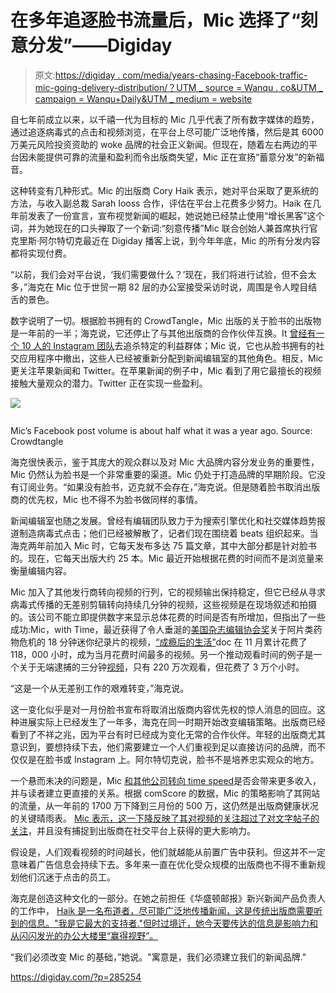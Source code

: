 # 在多年追逐脸书流量后，Mic 选择了“刻意分发”——Digiday

> 原文:[https://digiday . com/media/years-chasing-Facebook-traffic-mic-going-delivery-distribution/？UTM _ source = Wanqu . co&UTM _ campaign = Wanqu+Daily&UTM _ medium = website](https://digiday.com/media/years-chasing-facebook-traffic-mic-going-deliberate-distribution/?utm_source=wanqu.co&utm_campaign=Wanqu+Daily&utm_medium=website)

自七年前成立以来，以千禧一代为目标的 Mic 几乎代表了所有数字媒体的趋势，通过追逐病毒式的点击和视频浏览，在平台上尽可能广泛地传播，然后是其 6000 万美元风险投资资助的 woke 品牌的社会正义新闻。但现在，随着左右两边的平台因未能提供可靠的流量和盈利而令出版商失望，Mic 正在宣扬“蓄意分发”的新福音。

这种转变有几种形式。Mic 的出版商 Cory Haik 表示，她对平台采取了更系统的方法，与收入副总裁 Sarah Iooss 合作，评估在平台上花费多少努力。Haik 在几年前发表了一份宣言，宣布视觉新闻的崛起，她说她已经禁止使用“增长黑客”这个词，并为她现在的口头禅取了一个新词:“刻意传播”Mic 联合创始人兼首席执行官克里斯·阿尔特切克最近在 Digiday 播客上说，到今年年底，Mic 的所有分发内容都将实现付费。

“以前，我们会对平台说，‘我们需要做什么？’现在，我们将进行试验，但不会太多，”海克在 Mic 位于世贸一期 82 层的办公室接受采访时说，周围是令人瞠目结舌的景色。

数字说明了一切。根据脸书拥有的 CrowdTangle，Mic 出版的关于脸书的出版物是一年前的一半；海克说，它还停止了与其他出版商的合作伙伴互换。It [曾经有一个 10 人的 Instagram 团队](https://digiday.com/careers/mic-going-instagram-10-person-team/)去追杀特定的利益群体；Mic 说，它也从脸书拥有的社交应用程序中撤出，这些人已经被重新分配到新闻编辑室的其他角色。相反，Mic 更关注苹果新闻和 Twitter。在苹果新闻的例子中，Mic 看到了用它最擅长的视频接触大量观众的潜力。Twitter 正在实现一些盈利。

![](../Images/dbb3ba7564eddecb97b9bfd980aaf98c.png)

<noscript><img data-lazy-fallback="1" decoding="async" class="wp-image-285306 size-full" src="../Images/dbb3ba7564eddecb97b9bfd980aaf98c.png" alt="" srcset="https://digiday.com/wp-content/uploads/sites/3/2018/04/mic-crowdtangle-2.jpg 600w, https://digiday.com/wp-content/uploads/sites/3/2018/04/mic-crowdtangle-2.jpg?resize=300,234 300w, https://digiday.com/wp-content/uploads/sites/3/2018/04/mic-crowdtangle-2.jpg?resize=470,366 470w" sizes="(max-width: 600px) 100vw, 600px" data-original-src="https://digiday.com/wp-content/uploads/sites/3/2018/04/mic-crowdtangle-2.jpg"/></noscript>

Mic’s Facebook post volume is about half what it was a year ago. Source: Crowdtangle



海克很快表示，鉴于其庞大的观众群以及对 Mic 大品牌内容分发业务的重要性，Mic 仍然认为脸书是一个非常重要的渠道。Mic 仍处于打造品牌的早期阶段。它没有订阅业务。“如果没有脸书，迈克就不会存在，”海克说。但是随着脸书取消出版商的优先权，Mic 也不得不为脸书做同样的事情。

新闻编辑室也随之发展。曾经有编辑团队致力于为搜索引擎优化和社交媒体趋势报道制造病毒式点击；他们已经被解散了，记者们现在围绕着 beats 组织起来。当海克两年前加入 Mic 时，它每天发布多达 75 篇文章，其中大部分都是针对脸书的。现在，它每天出版大约 25 本。Mic 最近开始根据花费的时间而不是浏览量来衡量编辑内容。

Mic 加入了其他发行商转向视频的行列，它的视频输出保持稳定，但它已经从寻求病毒式传播的无差别剪辑转向持续几分钟的视频，这些视频是在现场叙述和拍摄的。该公司不能立即提供数字来显示总体花费的时间是否有所增加，但指出了一些成功:Mic，with Time，最近获得了令人垂涎的[美国杂志编辑协会奖](http://www.magazine.org/industry-news/press-releases/asme/new-york-new-yorker-lead-ellie-pack-national-magazine-award-2018)关于阿片类药物危机的 18 分钟迷你纪录片的视频，[“成瘾后的生活”](http://time.com/life-after-opioid-addiction/)doc 在 11 月累计花费了 118，000 小时，成为当月花费时间最多的视频。另一个推动观看时间的例子是一个关于无端逮捕的三分钟[视频](https://www.facebook.com/MicMedia/videos/1786119444744171/)，只有 220 万次观看，但花费了 3 万个小时。

“这是一个从无差别工作的艰难转变，”海克说。

这一变化似乎是对一月份脸书宣布将取消出版商内容优先权的惊人消息的回应。这种进展实际上已经发生了一年多，海克在同一时期开始改变编辑策略。出版商已经看到了不祥之兆，因为平台有时已经成为变化无常的合作伙伴。年轻的出版商尤其意识到，要想持续下去，他们需要建立一个人们重视到足以直接访问的品牌，而不仅仅是在脸书或 Instagram 上。阿尔特切克说，脸书不是培养忠实观众的地方。

一个悬而未决的问题是，Mic [和其他公司转向 time speed](https://digiday.com/media/focused-scale-hearst-cutting-back-aggregation-viral-fluff/)是否会带来更多收入，并与读者建立更直接的关系。根据 comScore 的数据，Mic 的策略影响了其网站的流量，从一年前的 1700 万下降到三月份的 500 万，这仍然是出版商健康状况的关键晴雨表。 [Mic 表示，这一下降反映了其对视频的关注超过了对文字帖子的关注](http://www.businessinsider.com/miccoms-video-pivot-has-comscore-data-showing-audience-dropping-2017-9)，并且没有捕捉到出版商在社交平台上获得的更大影响力。

假设是，人们观看视频的时间越长，他们就越能从前置广告中获利。但这并不一定意味着广告信息会持续下去。多年来一直在优化受众规模的出版商也不得不重新规划他们沉迷于点击的员工。

海克是创造这种文化的一部分。在她之前担任《华盛顿邮报》新兴新闻产品负责人的工作中， [Haik 是一名布道者，尽可能广泛地传播新闻，这是传统出版商需要听到的信息。"我是它最大的支持者."但时过境迁，她今天要传达的信息是影响力和从闪闪发光的办公大楼里“赢得视野”。](https://digiday.com/media/meet-woman-whos-driving-digital-experimentation-washington-post/)

“我们必须改变 Mic 的基础，”她说。"寓意是，我们必须建立我们的新闻品牌."

https://digiday.com/?p=285254
